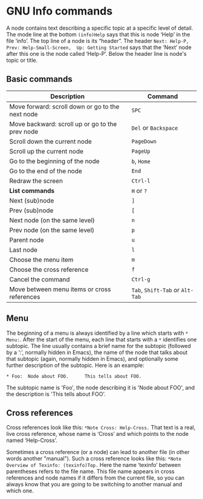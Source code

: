 # GNU Info commands

A node contains text describing a specific topic at a specific level of detail.
The mode line at the bottom `(info)Help` says that this is node ‘Help’ in the file ‘info’.
The top line of a node is its “header”. The header `Next: Help-P,  Prev: Help-Small-Screen,  Up: Getting Started` 
says that the ‘Next’ node after this one is the node called ‘Help-P’. Below the header line is node's topic or title. 

## Basic commands

Description | Command
--- | ---
Move forward: scroll down or go to the next node | `SPC`
Move backward: scroll up or go to the prev node | `Del` or `Backspace`
Scroll down the current node | `PageDown`
Scroll up the current node | `PageUp`
Go to the beginning of the node | `b`, `Home`
Go to the end of the node | `End`
Redraw the screen | `Ctrl-l`
**List commands** | `H` or `?`
Next (sub)node | `]`
Prev (sub)node | `[`
Next node (on the same level) | `n`
Prev node (on the same level) | `p`
Parent node | `u`
Last node | `l`
Choose the menu item | `m`
Choose the cross reference | `f`
Cancel the command | `Ctrl-g`
Move between menu items or cross references | `Tab`, `Shift-Tab` or `Alt-Tab`

## Menu
The beginning of a menu is always identified by a line which starts with `* Menu:`.
After the start of the menu, each line that starts with a `*` identifies one subtopic.
The line usually contains a brief name for the subtopic (followed by a ‘:’, normally hidden in Emacs),
the name of the node that talks about that subtopic (again, normally hidden in Emacs),
and optionally some further description of the subtopic.
Here is an example:

    * Foo:  Node about FOO.      This tells about FOO.

The subtopic name is 'Foo', the node describing it is 'Node about FOO', and the description is 'This tells about FOO'.

## Cross references
Cross references look like this: `*Note Cross: Help-Cross.`  That text is a real, live cross reference,
whose name is ‘Cross’ and which points to the node named ‘Help-Cross’.

Sometimes a cross reference (or a node) can lead to another file (in other words another "manual").
Such a cross reference looks like this: `*Note Overview of Texinfo: (texinfo)Top.`
Here the name ‘texinfo’ between parentheses refers to the file name. This file name appears in cross
references and node names if it differs from the current file, so you
can always know that you are going to be switching to another manual and
which one.
